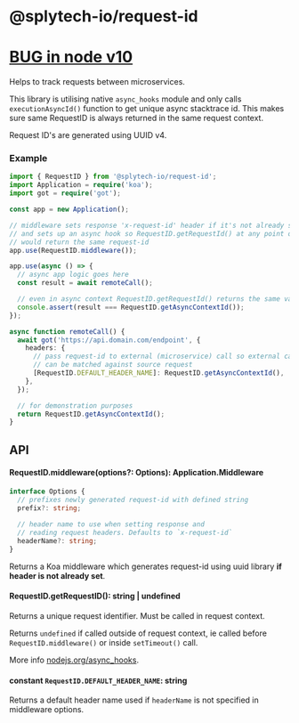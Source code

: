 # @splytech-io/request-id

# [BUG in node v10](https://github.com/nodejs/node/issues/20274)

Helps to track requests between microservices. 

This library is utilising native `async_hooks` module and only calls `executionAsyncId()` function to get unique async stacktrace id. This makes sure same RequestID is always returned in the same request context.

Request ID's are generated using UUID v4.

### Example

```typescript
import { RequestID } from '@splytech-io/request-id';
import Application = require('koa');
import got = require('got');

const app = new Application();

// middleware sets response 'x-request-id' header if it's not already set
// and sets up an async hook so RequestID.getRequestId() at any point of the same stacktrace instance
// would return the same request-id
app.use(RequestID.middleware());

app.use(async () => {
  // async app logic goes here
  const result = await remoteCall();

  // even in async context RequestID.getRequestId() returns the same value
  console.assert(result === RequestID.getAsyncContextId());
});

async function remoteCall() {
  await got('https://api.domain.com/endpoint', {
    headers: {
      // pass request-id to external (microservice) call so external call 
      // can be matched against source request
      [RequestID.DEFAULT_HEADER_NAME]: RequestID.getAsyncContextId(),
    },
  });

  // for demonstration purposes
  return RequestID.getAsyncContextId();
}

```

## API

#### RequestID.middleware(options?: Options): Application.Middleware

```typescript
interface Options {
  // prefixes newly generated request-id with defined string
  prefix?: string; 
  
  // header name to use when setting response and 
  // reading request headers. Defaults to `x-request-id`
  headerName?: string;
}
```

Returns a Koa middleware which generates request-id using uuid library **if header is not already set**. 


#### RequestID.getRequestID(): string | undefined

Returns a unique request identifier. Must be called in request context.

Returns `undefined` if called outside of request context, ie called before `RequestID.middleware()` or inside `setTimeout()` call. 

More info [nodejs.org/async_hooks](https://nodejs.org/api/async_hooks.html#async_hooks_async_hooks_triggerasyncid).


#### constant `RequestID.DEFAULT_HEADER_NAME`: string

Returns a default header name used if `headerName` is not specified in middleware options.
